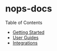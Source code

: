 # nops-docs

Table of Contents

- [Getting Started](/GettingStarted/gettingstarted.md)
- [User Guides](/UserGuides/)
- [Integrations](/Integrations/)

